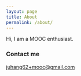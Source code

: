 ```yaml
---
layout: page
title: About
permalink: /about/
---
```


Hi, I am a MOOC enthusiast.


### Contact me

[juhang62+mooc@gmail.com](mailto:juhang62+mooc@gmail.com)
